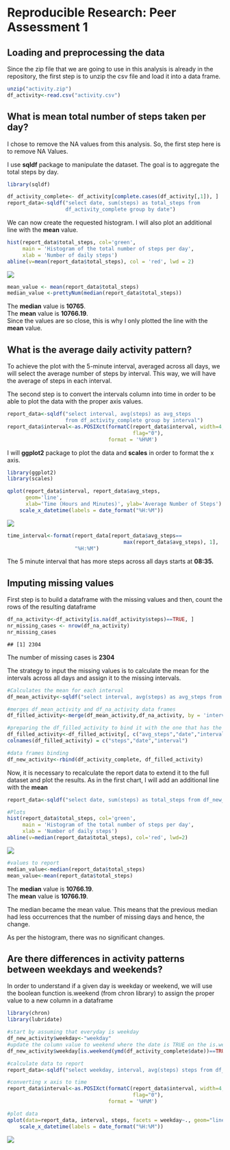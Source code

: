 # Reproducible Research: Peer Assessment 1

## Loading and preprocessing the data

Since the zip file that we are going to use in this analysis is already in the
repository, the first step is to unzip the csv file and load it into a data 
frame.  

```r
unzip("activity.zip")
df_activity<-read.csv("activity.csv")
```


## What is mean total number of steps taken per day?

I chose to remove the NA values from this analysis. So, the first step here is 
to remove NA Values.  

I use **sqldf** package to manipulate the dataset. The goal is to aggregate the 
total steps by day.


```r
library(sqldf)

df_activity_complete<- df_activity[complete.cases(df_activity[,1]), ]
report_data<-sqldf("select date, sum(steps) as total_steps from 
                   df_activity_complete group by date")
```

We can now create the requested histogram. 
I will also plot an additional line with the **mean** value.  



```r
hist(report_data$total_steps, col='green',
     main = 'Histogram of the total number of steps per day', 
     xlab = 'Number of daily steps')
abline(v=mean(report_data$total_steps), col = 'red', lwd = 2)
```

![](PA1_template_files/figure-html/unnamed-chunk-3-1.png) 

```r
mean_value <- mean(report_data$total_steps)
median_value <-prettyNum(median(report_data$total_steps))
```

The **median** value is **10765**.  
The **mean** value is **10766.19**.  
Since the values are so close, this is why I only plotted the line with the 
**mean** value.


## What is the average daily activity pattern?

To achieve the plot with the 5-minute interval, averaged across all days, we 
will select the average number of steps by interval. This way, we will have the 
average of steps in each interval.

The second step is to convert the intervals column into time in order to 
be able to plot the data with the proper axis values.


```r
report_data<-sqldf("select interval, avg(steps) as avg_steps 
                   from df_activity_complete group by interval")
report_data$interval<-as.POSIXct(formatC(report_data$interval, width=4, 
                                         flag="0"), 
                                 format = '%H%M')
```

I will **ggplot2** package to plot the data and **scales** in order to format 
the x axis.


```r
library(ggplot2)
library(scales)

qplot(report_data$interval, report_data$avg_steps, 
      geom='line', 
      xlab='Time (Hours and Minutes)', ylab='Average Number of Steps') +
    scale_x_datetime(labels = date_format("%H:%M"))
```

![](PA1_template_files/figure-html/unnamed-chunk-5-1.png) 

```r
time_interval<-format(report_data[report_data$avg_steps==
                                      max(report_data$avg_steps), 1],
                      "%H:%M")
```

The 5 minute interval that has more steps across all days starts at 
**08:35.**  


## Imputing missing values

First step is to build a dataframe with the missing values and then, count the rows of the resulting dataframe

```r
df_na_activity<-df_activity[is.na(df_activity$steps)==TRUE, ]
nr_missing_cases <- nrow(df_na_activity)
nr_missing_cases
```

```
## [1] 2304
```

The number of missing cases is **2304**

The strategy to input the missing values is to calculate the mean for the intervals across all days and assign it to the missing intervals.


```r
#Calculates the mean for each interval
df_mean_activity<-sqldf("select interval, avg(steps) as avg_steps from df_activity_complete group by interval")

#merges df_mean_activity and df_na_activity data frames
df_filled_activity<-merge(df_mean_activity,df_na_activity, by = 'interval')

#preparing the df_filled_activity to bind it with the one that has the complete cases and achieve the full dataset
df_filled_activity<-df_filled_activity[, c("avg_steps","date","interval")]
colnames(df_filled_activity) = c("steps","date","interval")

#data frames binding
df_new_activity<-rbind(df_activity_complete, df_filled_activity)
```

Now, it is necessary to recalculate the report data to extend it to the full dataset and plot the results. As in the first chart, I will add an additional line with the **mean**


```r
report_data<-sqldf("select date, sum(steps) as total_steps from df_new_activity group by date")

#Plots
hist(report_data$total_steps, col='green',
     main = 'Histogram of the total number of steps per day', 
     xlab = 'Number of daily steps')
abline(v=median(report_data$total_steps), col='red', lwd=2)
```

![](PA1_template_files/figure-html/unnamed-chunk-8-1.png) 

```r
#values to report
median_value<-median(report_data$total_steps)
mean_value<-mean(report_data$total_steps)
```

The **median** value is **10766.19**.  
The **mean** value is **10766.19**.  

The median became the mean value. This means that the previous median had less occurrences that the number of missing days and hence, the change.

As per the histogram, there was no significant changes.



## Are there differences in activity patterns between weekdays and weekends?

In order to understand if a given day is weekday or weekend, we will use the boolean function is.weekend (from chron library) to assign the proper value to a new column in a dataframe


```r
library(chron)
library(lubridate)

#start by assuming that everyday is weekday
df_new_activity$weekday<-"weekday"
#update the column value to weekend where the date is TRUE on the is.weekend test
df_new_activity$weekday[is.weekend(ymd(df_activity_complete$date))==TRUE]<- "weekend"

#calculate data to report
report_data<-sqldf("select weekday, interval, avg(steps) steps from df_new_activity group by weekday, interval")

#converting x axis to time
report_data$interval<-as.POSIXct(formatC(report_data$interval, width=4, 
                                         flag="0"), 
                                 format = '%H%M')

#plot data
qplot(data=report_data, interval, steps, facets = weekday~., geom="line") +
    scale_x_datetime(labels = date_format("%H:%M"))
```

![](PA1_template_files/figure-html/unnamed-chunk-9-1.png) 
